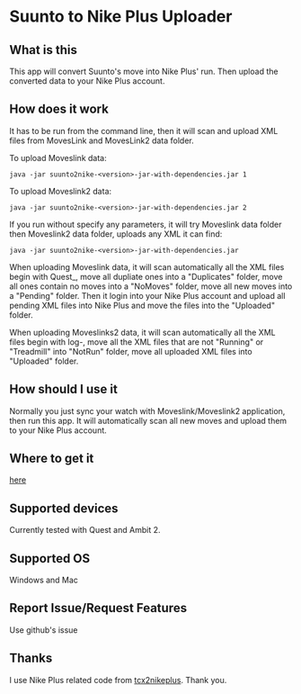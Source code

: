 Suunto to Nike Plus Uploader
===========================


What is this
------------

This app will convert Suunto's move into Nike Plus' run. Then upload the converted data to your Nike Plus account.

How does it work
------------

It has to be run from the command line, then it will scan and upload XML files from MovesLink and MovesLink2 data folder.

To upload Moveslink data:

    java -jar suunto2nike-<version>-jar-with-dependencies.jar 1

To upload Moveslink2 data:

    java -jar suunto2nike-<version>-jar-with-dependencies.jar 2

If you run without specify any parameters, it will try Moveslink data folder then Moveslink2 data folder, uploads any XML it can find:

    java -jar suunto2nike-<version>-jar-with-dependencies.jar

When uploading Moveslink data, it will scan automatically all the XML files begin with Quest_, move all dupliate ones into a "Duplicates" folder, move all ones contain no moves into a "NoMoves" folder, move all new moves into a "Pending" folder. Then it login into your Nike Plus account and upload all pending XML files into Nike Plus and move the files into the "Uploaded" folder.

When uploading Moveslinks2 data, it will scan automatically all the XML files begin with log-, move all the XML files that are not "Running" or "Treadmill" into "NotRun" folder, move all uploaded XML files into "Uploaded" folder.

How should I use it
-------------------

Normally you just sync your watch with Moveslink/Moveslink2 application, then run this app. It will automatically scan all new moves and upload them to your Nike Plus account.

Where to get it
---------------

[here](https://github.com/oldhu/suunto2nike/releases)

Supported devices
-----------------

Currently tested with Quest and Ambit 2.

Supported OS
------------

Windows and Mac

Report Issue/Request Features
-----------------------------

Use github's issue

Thanks
------

I use Nike Plus related code from [tcx2nikeplus](https://github.com/angusws/tcx2nikeplus). Thank you.